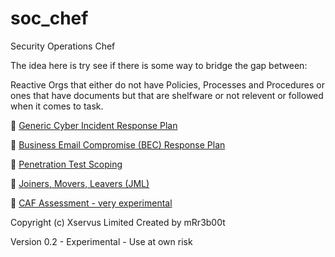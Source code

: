 # soc_chef
Security Operations Chef

The idea here is try see if there is some way to bridge the gap between:

Reactive Orgs that either do not have Policies, Processes and Procedures or ones that have documents but that are shelfware or not relevent or followed when it comes to task.

🔐 [Generic Cyber Incident Response Plan](https://mr-r3b00t.github.io/soc_chef/processes/ir/generic_incident_response.html)

📧 [Business Email Compromise (BEC) Response Plan](https://mr-r3b00t.github.io/soc_chef/processes/ir/bec.html)

🔐 [Penetration Test Scoping](https://mr-r3b00t.github.io/soc_chef/processes/assuance/pentest_scoping.html)

🔐 [Joiners, Movers, Leavers (JML)](https://mr-r3b00t.github.io/soc_chef/processes/identitymanagement/joinersmoversleavers.html)

🔐 [CAF Assessment - very experimental](https://mr-r3b00t.github.io/soc_chef/processes/governance/caf.html.html)


Copyright (c) Xservus Limited
Created by mRr3b00t

Version 0.2 - Experimental - Use at own risk
